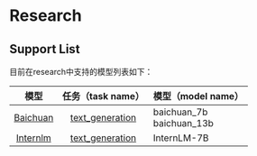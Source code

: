 # Research

## Support List

目前在research中支持的模型列表如下：

|                     模型                     |                                           任务（task name）                                            | 模型（model name）            |
| :------------------------------------------: | :----------------------------------------------------------------------------------------------------: | :---------------------------- |
| [Baichuan](../research/baichuan/baichuan.md) | [text_generation](https://gitee.com/mindspore/mindformers/blob/dev/docs/task_cards/text_generation.md) | baichuan_7b <br> baichuan_13b |
| [Internlm](../research/internlm/internlm.md) | [text_generation](https://gitee.com/mindspore/mindformers/blob/dev/docs/task_cards/text_generation.md) | InternLM-7B                   |
